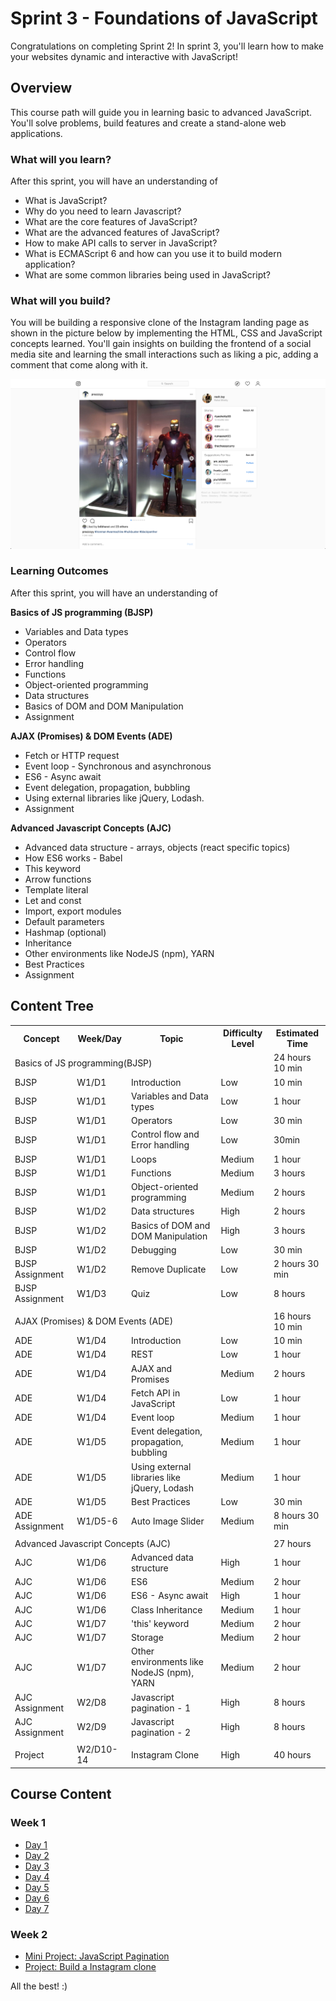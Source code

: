 
# Sprint 3 - Foundations of JavaScript
Congratulations on completing Sprint 2!  In sprint 3, you'll learn how to make your websites dynamic and interactive with JavaScript!

## Overview

This course path will guide you in learning basic to advanced JavaScript. You'll solve problems, build features and create a stand-alone web applications.

### What will you learn?

After this sprint, you will have an understanding of
- What is JavaScript?
- Why do you need to learn Javascript?
- What are the core features of JavaScript?
- What are the advanced features of JavaScript?
- How to make API calls to server in JavaScript?
- What is ECMAScript 6 and how can you use it to build modern application?
- What are some common libraries being used in JavaScript?

### What will you build?
You will be building a responsive clone of the Instagram landing page as shown in the picture below by implementing the HTML, CSS and JavaScript concepts learned. You'll gain insights on building the frontend of a social media site and learning the small interactions such as liking a pic, adding a comment that come along with it.

![Instagram Clone](insta.png)


### Learning Outcomes
After this sprint, you will have an understanding of

**Basics of JS programming (BJSP)**
 - Variables and Data types
 - Operators
 - Control flow
 - Error handling
 - Functions
 - Object-oriented programming
 - Data structures
 - Basics of DOM and DOM Manipulation
 - Assignment

 **AJAX (Promises) & DOM Events (ADE)**
 - Fetch or HTTP request
 - Event loop - Synchronous and asynchronous
 - ES6 - Async await
 - Event delegation, propagation, bubbling
 - Using external libraries like jQuery, Lodash.
 - Assignment

**Advanced Javascript Concepts (AJC)**
 - Advanced data structure - arrays, objects (react specific topics)
 - How ES6 works - Babel
 - This keyword
 - Arrow functions
 - Template literal
 - Let and const
 - Import, export modules
 - Default parameters
 - Hashmap (optional)
 - Inheritance
 - Other environments like NodeJS (npm), YARN
 - Best Practices
 - Assignment


## Content Tree

<table>
  <tr>
    <th>Concept</th>
    <th>Week/Day</th>
    <th>Topic</th>
    <th>Difficulty Level</th>
    <th>Estimated Time</th>
  </tr>
  <tr>
    <td colspan="4">Basics of JS programming(BJSP)</td>
    <td>24 hours 10 min</td>
  </tr>
  <tr>
    <td>BJSP</td>
    <td>W1/D1</td>
    <td>Introduction</td>
    <td>Low</td>
    <td>10 min</td>
  </tr>
  <tr>
    <td>BJSP</td>
    <td>W1/D1</td>
    <td>Variables and Data types</td>
    <td>Low</td>
    <td>1 hour</td>
  </tr>
  <tr>
    <td>BJSP</td>
    <td>W1/D1</td>
    <td>Operators</td>
    <td>Low</td>
    <td>30 min</td>
  </tr>
  <tr>
    <td>BJSP</td>
    <td>W1/D1</td>
    <td>Control flow and Error handling</td>
    <td>Low</td>
    <td>30min</td>
  </tr>
  <tr>
    <td>BJSP</td>
    <td>W1/D1</td>
    <td>Loops</td>
    <td>Medium</td>
    <td>1 hour</td>
  </tr>
  <tr>
    <td>BJSP</td>
    <td>W1/D1</td>
    <td>Functions</td>
    <td>Medium</td>
    <td>3 hours</td>
  </tr>
  <tr>
    <td>BJSP</td>
    <td>W1/D1</td>
    <td>Object-oriented programming</td>
    <td>Medium</td>
    <td>2 hours</td>
  </tr>
  <tr>
    <td>BJSP</td>
    <td>W1/D2</td>
    <td>Data structures</td>
    <td>High</td>
    <td>2 hours</td>
  </tr>
  <tr>
    <td>BJSP</td>
    <td>W1/D2</td>
    <td>Basics of DOM and DOM Manipulation</td>
    <td>High</td>
    <td>3 hours</td>
  </tr>
  <tr>
    <td>BJSP</td>
    <td>W1/D2</td>
    <td>Debugging</td>
    <td>Low</td>
    <td>30 min</td>
  </tr>
  <tr>
    <td>BJSP Assignment</td>
    <td>W1/D2</td>
    <td>Remove Duplicate</td>
    <td>Low</td>
    <td>2 hours 30 min</td>
  </tr>
  <tr>
    <td>BJSP Assignment</td>
    <td>W1/D3</td>
    <td>Quiz</td>
    <td>Low</td>
    <td>8 hours</td>
  </tr>
  <tr>
    <td></td>
    <td></td>
    <td></td>
    <td></td>
    <td></td>
  </tr>
  <tr>
    <td colspan="4">AJAX (Promises) &amp; DOM Events (ADE)</td>
    <td>16 hours 10 min</td>
  </tr>
  <tr>
    <td>ADE</td>
    <td>W1/D4</td>
    <td>Introduction</td>
    <td>Low</td>
    <td>10 min</td>
  </tr>
  <tr>
    <td>ADE</td>
    <td>W1/D4</td>
    <td>REST</td>
    <td>Low</td>
    <td>1 hour</td>
  </tr>
  <tr>
    <td>ADE</td>
    <td>W1/D4</td>
    <td>AJAX and Promises</td>
    <td>Medium</td>
    <td>2 hours</td>
  </tr>
  <tr>
    <td>ADE</td>
    <td>W1/D4</td>
    <td>Fetch API in JavaScript</td>
    <td>Low</td>
    <td>1 hour</td>
  </tr>
  <tr>
    <td>ADE</td>
    <td>W1/D4</td>
    <td>Event loop</td>
    <td>Medium</td>
    <td>1 hour</td>
  </tr>
  <tr>
    <td>ADE</td>
    <td>W1/D5</td>
    <td>Event delegation, propagation, bubbling</td>
    <td>Medium</td>
    <td>1 hour</td>
  </tr>
  <tr>
    <td>ADE</td>
    <td>W1/D5</td>
    <td>Using external libraries like jQuery, Lodash</td>
    <td>Medium</td>
    <td>1 hour</td>
  </tr>
  <tr>
    <td>ADE</td>
    <td>W1/D5</td>
    <td>Best Practices</td>
    <td>Low</td>
    <td>30 min</td>
  </tr>
  <tr>
    <td>ADE Assignment</td>
    <td>W1/D5-6</td>
    <td>Auto Image Slider</td>
    <td>Medium</td>
    <td>8 hours 30 min</td>
  </tr>
  <tr>
    <td></td>
    <td></td>
    <td></td>
    <td></td>
    <td></td>
  </tr>
  <tr>
    <td colspan="4">Advanced Javascript Concepts (AJC)</td>
    <td>27 hours</td>
  </tr>
  <tr>
    <td>AJC</td>
    <td>W1/D6</td>
    <td>Advanced data structure</td>
    <td>High</td>
    <td>1 hour</td>
  </tr>
  <tr>
    <td>AJC</td>
    <td>W1/D6</td>
    <td>ES6</td>
    <td>Medium</td>
    <td>2 hour</td>
  </tr>
  <tr>
    <td>AJC</td>
    <td>W1/D6</td>
    <td>ES6 - Async await</td>
    <td>High</td>
    <td>1 hour</td>
  </tr>
  <tr>
    <td>AJC</td>
    <td>W1/D6</td>
    <td>Class Inheritance</td>
    <td>Medium</td>
    <td>1 hour</td>
  </tr>
  <tr>
    <td>AJC</td>
    <td>W1/D7</td>
    <td>'this' keyword</td>
    <td>Medium</td>
    <td>2 hour</td>
  </tr>
  <tr>
    <td>AJC</td>
    <td>W1/D7</td>
    <td>Storage</td>
    <td>Medium</td>
    <td>2 hour</td>
  </tr>
  <tr>
    <td>AJC</td>
    <td>W1/D7</td>
    <td>Other environments like NodeJS (npm), YARN</td>
    <td>Medium</td>
    <td>2 hour</td>
  </tr>
  <tr>
    <td>AJC Assignment</td>
    <td>W2/D8</td>
    <td>Javascript pagination - 1</td>
    <td>High</td>
    <td>8 hours</td>
  </tr>
  <tr>
    <td>AJC Assignment</td>
    <td>W2/D9</td>
    <td>Javascript pagination - 2</td>
    <td>High</td>
    <td>8 hours</td>
  </tr>
  <tr>
    <td></td>
    <td></td>
    <td></td>
    <td></td>
    <td></td>
  </tr>
  <tr>
    <td>Project</td>
    <td>W2/D10-14</td>
    <td>Instagram Clone</td>
    <td>High</td>
    <td>40 hours</td>
  </tr>
</table>


## Course Content
### Week 1
- [Day 1](week_1/day_1.md)
- [Day 2](week_1/day_2.md)
- [Day 3](week_1/day_3.md)
- [Day 4](week_1/day_4.md)
- [Day 5](week_1/day_5.md)
- [Day 6](week_1/day_6.md)
- [Day 7](week_1/day_7.md)

### Week 2
- [Mini Project: JavaScript Pagination](week_2/mini_project.md)
- [Project: Build a Instagram clone](week_2/project.md)


All the best! :)
